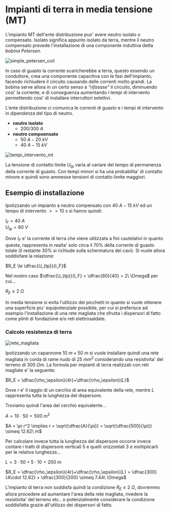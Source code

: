 # Impianti di terra in media tensione (MT)  

L'impianto MT dell'ente distribuzione puo' avere neutro isolato o compensato. Isolato significa appunto isolato da terra, mentre il neutro compensato prevede l'installazione di una componente induttiva detta *bobina Petersen*.  

![simple_petersen_coil](https://github.com/user-attachments/assets/0c596afc-1124-4143-9071-a4140b97ba51)  

In caso di guasto la corrente scaricherebbe a terra, questo essendo un conduttore, crea una componente capacitiva con le fasi dell'impianto, facendo richiudere il circuito causando delle correnti molto grandi. La bobina serve allora in un certo senso a *"rifasase"* il circuito, diminuendo cosi' la corrente, e di conseguenza aumentando i tempi di intervento permettendo cosi' di installare interruttori selettivi.  

L'ente distribuzione ci comunica le correnti di guasto e i tempi di intervento in dipendenza del tipo di neutro.

* **neutro isolato**
  * $200/300\ A$
* **neutro compoensato**
  * $50\ A - 20\ kV$
  * $40\ A - 15\ kV$

![tempi_intervento_mt](https://github.com/user-attachments/assets/2c5f663d-b9c7-4ea6-af20-57b374d98118)  

La tensione di contatto limite $U_{tp}$ varia al variare del tempo di permanenza della corrente di guasto. Con tempi minori si ha una probabilita' di contatto minore e quindi sono ammesse tensioni di contatto limite maggiori.  

## Esempio di installazione  

Ipotizzando un impianto a neutro compensato con $40\ A - 15\ kV$ ed un tempo di intervento $\gt\gt 10\ s$ si hanno quindi:  

$I_F = 40\ A$  
$U_{tp} = 80\ V$  

Dove $I_F$ e' la corrente di terra che viene utilizzata a fini cautelativi in quanto questa, rappresenta in realta' solo circa il 70% della corrente di guasto totale (il restante 30% si richiude sulla schermatura dei cavi). Si vuole allora soddisfare la relazione:  

$R_E \le \dfrac{U_{tp}}{I_F}$  

Nel nostro caso $\dfrac{U_{tp}}{I_F} = \dfrac{80}{40} = 2\ \Omega$ per cui...  

$R_E \le 2\ \Omega$  

In media tensione si evita l'utilizzo dei picchetti in quanto si vuole ottenere una superficie piu' equipotenziale possibile, per cui si preferisce ad esempio l'installazione di una rete magliata che sfrutta i dispersori di fatto come plinti di fondazione e/o reti elettrosaldate.  

### Calcolo resistenza di terra  

![rete_magliata](https://github.com/user-attachments/assets/ce2620f6-c020-4345-8c59-7e0934c4c0ef)  

Ipotizzando un capannone $10\ m \times50\ m$ si vuole installare quindi una rete magliata in corda di rame nudo di $25\ mm^2$ considerando una resistivita' del terreno di $300\ \Omega m$. La formula per impianti di terra realizzati con reti magliate e' la seguente:  

$R_E = \dfrac{\rho_\epsilon}{4r}+\dfrac{\rho_\epsilon}{L}$  

Dove $r$ e' il raggio di un cerchio di area equivalente della rete, mentre $L$ rappresenta tutta la lunghezza del dispersore.  

Troviamo quindi l'area del cerchio equivalente...  

$A = 10\cdot50 = 500\ m^2$  

$A = \pi r^2 \implies r = \sqrt{\dfrac{A}{\pi}} = \sqrt{\dfrac{500}{\pi}} \simeq 12.62\ m$  

Per calcolare invece tutta la lunghezza del dispersore occorre invece contare i tratti di dispersore verticali $5$ e quelli orizzontali $3$ e moltiplicarli per le relative lunghezze...   

$L = 3\cdot 50 + 5\cdot 10 = 200\ m$  

$R_E = \dfrac{\rho_\epsilon}{4r}+\dfrac{\rho_\epsilon}{L} = \dfrac{300}{4\cdot 12.62} + \dfrac{300}{200} \simeq 7.44\ \Omega$  

L'impianto di terra non soddisfa quindi la condizione $R_E \le 2\ \Omega$, dovremmo allora procedere ad aumentare l'area della rete magliata, rivedere la resistivita' del terreno etc.. o potenzialmente considerare la condizione soddisfatta grazie all'utilizzo dei dispersori di fatto.  
